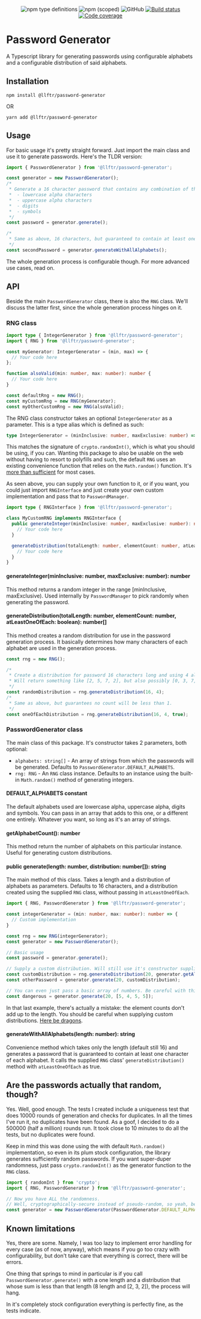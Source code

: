 <p align="center">
  <img alt="npm type definitions" src="https://img.shields.io/npm/types/@llftr/password-generator">
  <img alt="npm (scoped)" src="https://img.shields.io/npm/v/@llftr/password-generator">
  <img alt="GitHub" src="https://img.shields.io/github/license/LoLFactor/password-generator">
  <a href="https://travis-ci.com/LoLFactor/password-generator">
    <img src="https://travis-ci.com/LoLFactor/password-generator.svg?branch=master" alt="Build status">
  </a>
  <a href="https://codecov.io/gh/LoLFactor/password-generator">
    <img src="https://codecov.io/gh/LoLFactor/password-generator/branch/master/graph/badge.svg?token=F82NHAZF3B" alt="Code coverage"/>
  </a>
</p>

# Password Generator

A Typescript library for generating passwords using configurable alphabets and a configurable distribution of said
alphabets.

## Installation

```
npm install @llftr/password-generator
```

OR

```
yarn add @llftr/password-generator
```

## Usage

For basic usage it's pretty straight forward. Just import the main class and use it to generate passwords. Here's the
TLDR version:

```typescript
import { PasswordGenerator } from '@llftr/password-generator';

const generator = new PasswordGenerator();
/*
 * Generate a 16 character password that contains any combination of the following:
 *  - lowercase alpha characters
 *  - uppercase alpha characters
 *  - digits
 *  - symbols
 */
const password = generator.generate();

/*
 * Same as above, 16 characters, but guaranteed to contain at least one of each.
 */
const secondPassword = generator.generateWithAllAlphabets();
```

The whole generation process is configurable though. For more advanced use cases, read on.

## API

Beside the main `PasswordGenerator` class, there is also the `RNG` class. We'll discuss the latter first, since the
whole generation process hinges on it.

### RNG class

```typescript
import type { IntegerGenerator } from '@llftr/password-generator';
import { RNG } from '@llftr/password-generator';

const myGenerator: IntegerGenerator = (min, max) => {
  // Your code here
};

function alsoValid(min: number, max: number): number {
  // Your code here
}

const defaultRng = new RNG();
const myCustomRng = new RNG(myGenerator);
const myOtherCustomRng = new RNG(alsoValid);
```

The RNG class constructor takes an optional `IntegerGenerator` as a parameter. This is a type alias which is defined as
such:

```typescript
type IntegerGenerator = (minInclusive: number, maxExclusive: number) => number;
```

This matches the signature of `crypto.randomInt()`, which is what you should be using, if you can. Wanting this package
to also be usable on the web without having to resort to polyfills and such, the default `RNG` uses an existing
convenience function that relies on the `Math.random()` function.
It's [more than sufficient](#are-the-passwords-actually-that-random-though) for most cases.

As seen above, you can supply your own function to it, or if you want, you could just import `RNGInterface` and just
create your own custom implementation and pass that to `PasswordManager`.

```typescript
import type { RNGInterface } from '@llftr/password-generator';

class MyCustomRNG implements RNGInterface {
  public generateInteger(minInclusive: number, maxExclusive: number): number {
    // Your code here
  }

  generateDistribution(totalLength: number, elementCount: number, atLeastOneOfEach: boolean): number[] {
    // Your code here
  }
}
```

#### generateInteger(minInclusive: number, maxExclusive: number): number

This method returns a random integer in the range [minInclusive, maxExclusive). Used internally by `PasswordManager`
to pick randomly when generating the password.

#### generateDistribution(totalLength: number, elementCount: number, atLeastOneOfEach: boolean): number[]

This method creates a random distribution for use in the password generation process. It basically determines how many
characters of each alphabet are used in the generation process.

```typescript
const rng = new RNG();

/*
 * Create a distribution for password 16 characters long and using 4 alphabets (the default parameters).
 * Will return something like [2, 5, 7, 2], but also possibly [0, 3, 7, 6] or even (HIGHLY unlikely) [0, 0, 0, 16].
 */
const randomDistribution = rng.generateDistribution(16, 4);
/*
 * Same as above, but guarantees no count will be less than 1.
 */
const oneOfEachDistribution = rng.generateDistribution(16, 4, true);
```

### PasswordGenerator class

The main class of this package. It's constructor takes 2 parameters, both optional:

- `alphabets: string[]` - An array of strings from which the passwords will be generated. Defaults
  to `PasswordGenerator.DEFAULT_ALPHABETS`.
- `rng: RNG` - An `RNG` class instance. Defaults to an instance using the built-in `Math.random()` method of generating
  integers.

#### DEFAULT_ALPHABETS constant

The default alphabets used are lowercase alpha, uppercase alpha, digits and symbols. You can pass in an array that adds
to this one, or a different one entirely. Whatever you want, so long as it's an array of strings.

#### getAlphabetCount(): number

This method return the number of alphabets on this particular instance. Useful for generating custom distributions.

#### public generate(length: number, distribution: number[]): string

The main method of this class. Takes a length and a distribution of alphabets as parameters. Defaults to 16 characters,
and a distribution created using the supplied `RNG` class, without passing in `atLeastOneOfEach`.

```typescript
import { RNG, PasswordGenerator } from '@llftr/password-generator';

const integerGenerator = (min: number, max: number): number => {
  // Custom implementation
}

const rng = new RNG(integerGenerator);
const generator = new PasswordGenerator();

// Basic usage
const password = generator.generate();

// Supply a custom distribution. Will still use it's constructor supplied RNG for picking characters.
const customDistribution = rng.generateDistribution(20, generator.getAlphabetCount());
const otherPassword = generator.generate(20, customDistribution);

// You can even just pass a basic array of numbers. Be careful with this approach, though.
const dangerous = generator.generate(20, [5, 4, 5, 5]);
```

In that last example, there's actually a mistake: the element counts don't add up to the length. You should be careful
when supplying custom distributions. [Here be dragons](#known-limitations).

#### generateWithAllAlphabets(length: number): string

Convenience method which takes only the length (default still 16) and generates a password that is guaranteed to contain
at least one character of each alphabet. It calls the supplied `RNG` class' `generateDistribution()` method with
`atLeastOneOfEach` as true.

## Are the passwords actually that random, though?

Yes. Well, good enough. The tests I created include a uniqueness test that does 10000 rounds of generation and checks
for duplicates. In all the times I've run it, no duplicates have been found. As a goof, I decided to do a 500000
(half a million) rounds run. It took close to 10 minutes to do all the tests, but no duplicates were found.

Keep in mind this was done using the with default `Math.random()` implementation, so even in its plum stock
configuration, the library generates sufficiently random passwords. If you want super-duper randomness, just pass
`crypto.randomInt()` as the generator function to the `RNG` class.

```typescript
import { randomInt } from 'crypto';
import { RNG, PasswordGenerator } from '@llftr/password-generator';

// Now you have ALL the randomness.
// Well, cryptographically-secure instead of pseudo-random, so yeah, better.
const generator = new PasswordGenerator(PasswordGenerator.DEFAULT_ALPHABETS, new RNG(randomInt));
```

## Known limitations

Yes, there are some. Namely, I was too lazy to implement error handling for every case (as of now, anyway), which means
if you go too crazy with configurability, but don't take care that everything is correct, there will be errors.

One thing that springs to mind in particular is if you call `PasswordGenerator.generate()` with a one length and a
distribution that whose sum is less than that length (8 length and [2, 3, 2]), the process will hang.

In it's completely stock configuration everything is perfectly fine, as the tests indicate.
